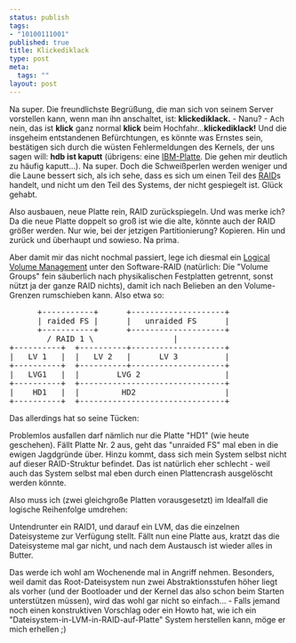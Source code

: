 ```yaml
--- 
status: publish
tags: 
- "10100111001"
published: true
title: Klickediklack
type: post
meta: 
  tags: ""
layout: post
---
```

Na super. Die freundlichste Begrüßung, die man sich von seinem Server vorstellen kann, wenn man ihn anschaltet, ist: <strong>klickediklack.</strong> - Nanu? - Ach nein, das ist <strong>klick</strong> ganz normal <strong>klick</strong> beim Hochfahr...<strong>klickediklack!</strong>
Und die insgeheim entstandenen Befürchtungen, es könnte was Ernstes sein, bestätigen sich durch die wüsten Fehlermeldungen des Kernels, der uns sagen will: <strong>hdb ist kaputt</strong> (übrigens: eine <a href="blog.jeanpierre.de/archives/2004/09/ibm_hasst_mich.html">IBM-Platte</a>. Die gehen mir deutlich zu häufig kaputt...).
Na super. Doch die Schweißperlen werden weniger und die Laune bessert sich, als ich sehe, dass es sich um einen Teil des <a href="http://de.wikipedia.org/wiki/Raid">RAID</a>s handelt, und nicht um den Teil des Systems, der nicht gespiegelt ist. Glück gehabt.

Also ausbauen, neue Platte rein, RAID zurückspiegeln. Und was merke ich? Da die neue Platte doppelt so groß ist wie die alte, könnte auch der RAID größer werden. Nur wie, bei der jetzigen Partitionierung? Kopieren. Hin und zurück und überhaupt und sowieso. Na prima.

Aber damit mir das nicht nochmal passiert, lege ich diesmal ein <a href="http://www-106.ibm.com/developerworks/linux/library/l-lvm/">Logical Volume Management</a> unter den Software-RAID (natürlich: Die "Volume Groups" fein säuberlich nach physikalischen Festplatten getrennt, sonst nützt ja der ganze RAID nichts), damit ich nach Belieben an den Volume-Grenzen rumschieben kann. Also etwa so:
<pre>
      +-----------+      +--------------------+
      | raided FS |      |   unraided FS      |
      +-----------+      +--------------------+
        / RAID 1 \                 |
+----------+  +----------+--------------------+
|   LV 1   |  |   LV 2   |      LV 3          |
+----------+  +----------+--------------------+
|   LVG1   |  |        LVG 2                  |
+----------+  +-------------------------------+
|    HD1   |  |         HD2                   |
+----------+  +-------------------------------+
</pre>

Das allerdings hat so seine Tücken:
<!--more-->
Problemlos ausfallen darf nämlich nur die Platte "HD1" (wie heute geschehen). Fällt Platte Nr. 2 aus, geht das "unraided FS" mal eben in die ewigen Jagdgründe über. Hinzu kommt, dass sich mein System selbst nicht auf dieser RAID-Struktur befindet. Das ist natürlich eher schlecht - weil auch das System selbst mal eben durch einen Plattencrash ausgelöscht werden könnte.

Also muss ich (zwei gleichgroße Platten vorausgesetzt) im Idealfall die logische Reihenfolge umdrehen:

Untendrunter ein RAID1, und darauf ein LVM, das die einzelnen Dateisysteme zur Verfügung stellt. Fällt nun eine Platte aus, kratzt das die Dateisysteme mal gar nicht, und nach dem Austausch ist wieder alles in Butter.

Das werde ich wohl am Wochenende mal in Angriff nehmen. Besonders, weil damit das Root-Dateisystem nun zwei Abstraktionsstufen höher liegt als vorher (und der Bootloader und der Kernel das also schon beim Starten unterstützen müssen), wird das wohl gar nicht so einfach... - Falls jemand noch einen konstruktiven Vorschlag oder ein Howto hat, wie ich ein "Dateisystem-in-LVM-in-RAID-auf-Platte" System herstellen kann, möge er mich erhellen ;)
